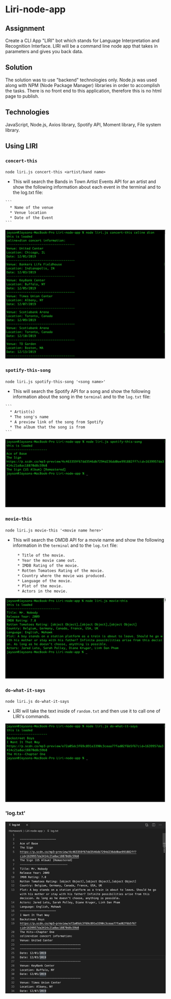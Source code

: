 # Liri-node-app

## Assignment

Create a CLI App "LIRI" bot which stands for Language Interpretation and Recognition Interface. LIRI will be a command line node app that takes in parameters and gives you back data.

## Solution

The solution was to use "backend" technologies only.  Node.js was used along with NPM (Node Package Manager) libraries in order to accomplish the tasks. There is no front end to this application, therefore this is no html page to publish.

## Technologies
JavaScript, Node.js, Axios library, Spotify API, Moment library, File system library.

## Using LIRI


### `concert-this`

  `node liri.js concert-this <artist/band name>`

   * This will search the Bands in Town Artist Events API for an artist and show the following information about each event in the terminal and to the log.txt file:

    ```
      * Name of the venue
      * Venue location
      * Date of the Event 
    ```

![LIRI Command Examples](images/concert-this.png?raw=true "LIRI Command Examples")

### `spotify-this-song`

  `node liri.js spotify-this-song '<song name>'`

   * This will search the Spotify API for a song and show the following information about the song in the `terminal` and to the `log.txt` file:
   
    ```
      * Artist(s)
      * The song's name
      * A preview link of the song from Spotify
      * The album that the song is from
    ```

![images](images/spotify-this-song.png)

### `movie-this`

  `node liri.js movie-this '<movie name here>'`

  * This will search the OMDB API for a movie name and show the following information in the `terminal` and to the `log.txt` file:

    ```
      * Title of the movie.
      * Year the movie came out.
      * IMDB Rating of the movie.
      * Rotten Tomatoes Rating of the movie.
      * Country where the movie was produced.
      * Language of the movie.
      * Plot of the movie.
      * Actors in the movie.
    ```
![images](images/movie-this.png)

### `do-what-it-says`
  `node liri.js do-what-it-says`

   * LIRI will take the text inside of `random.txt` and then use it to call one of LIRI's commands.

![images](images/do-what-it-say.png)

### 'log.txt'

![images](images/log-txt.png)



   